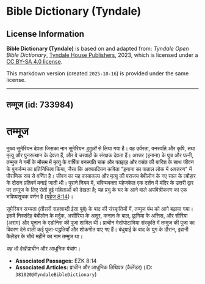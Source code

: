 # Bible Dictionary (Tyndale)

## License Information

**Bible Dictionary (Tyndale)** is based on and adapted from: _Tyndale Open Bible Dictionary_, [Tyndale House Publishers](https://tyndaleopenresources.com/), 2023, which is licensed under a [CC BY-SA 4.0 license](https://creativecommons.org/licenses/by-sa/4.0/legalcode.en).

This markdown version (created `2025-10-16`) is provided under the same license.



--------------------------------

## तम्मूज (id: 733984)

तम्मूज
======

मुख्य सुमेरियन देवता जिसका नाम सुमेरियन *दुमुज़ी* से लिया गया है। वह उर्वरता, वनस्पति और कृषि, तथा मृत्यु और पुनरुत्थान के देवता हैं, और वे चरवाहों के संरक्षक देवता हैं। अश्तर (इनाना) के पुत्र और पत्नी, तम्मुज ने गर्मी के मौसम में मृत्यु के वार्षिक वनस्पति चक्र और पतझड़ और वसंत की बारिश के साथ जीवन के पुनर्जन्म का प्रतिनिधित्व किया, जैसा कि अक्कादियन कविता "इनाना का पाताल लोक में अवतरण" में पौराणिक रूप से वर्णित है। जीवन का यह कायाकल्प और मृत्यु की पराजय बेबीलोन के नए साल के त्यौहार के दौरान प्रतिवर्ष मनाई जाती थी। पुराने नियम में, भविष्यवक्ता यहेजकेल एक दर्शन में मंदिर के उत्तरी द्वार पर तम्मूज के लिए रोती हुई महिलाओं को देखता है; यह प्रभु के घर के आने वाले अपवित्रीकरण का एक भविष्यसूचक वर्णन है ([यहेज 8:14](https://ref.ly/Ezek8:14))। 

सुमेरियन सभ्यता (तीसरी सहस्राब्दी ईसा पूर्व) के बाद की संस्कृतियों में, तम्मुज पंथ को आगे बढ़ाया गया। इसमें निस्संदेह बेबीलोन के मर्दुक, असीरिया के अशूर, कनान के बाल, फ्रूगिया के अत्तिस, और सीरिया (अराम) और यूनान के एडोनिस की पूजा शामिल थी। प्राचीन मेसोपोटामिया संस्कृति में तम्मुज की पूजा का विवरण देने वाली कई पूजा\-पद्धतियाँ और शोकगीत पाए गए हैं। बंधुयाई के बाद के युग के दौरान, इब्रानी कैलेंडर के चौथे महीने का नाम तम्मुज था।

*यह भी देखें* प्राचीन और आधुनिक पंचांग। 

* **Associated Passages:** EZK 8:14
* **Associated Articles:** प्राचीन और आधुनिक तिथिपत्र (कैलेंडर) (ID: `381020@TyndaleBibleDictionary`)


